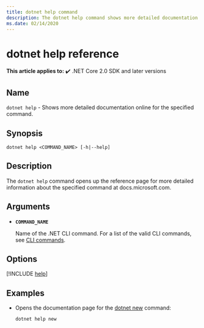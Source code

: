 ```yaml
---
title: dotnet help command
description: The dotnet help command shows more detailed documentation online for the specified command.
ms.date: 02/14/2020
---
```

# dotnet help reference

**This article applies to:** ✔️ .NET Core 2.0 SDK and later versions

## Name

`dotnet help` - Shows more detailed documentation online for the specified command.

## Synopsis

```dotnetcli
dotnet help <COMMAND_NAME> [-h|--help]
```

## Description

The `dotnet help` command opens up the reference page for more detailed information about the specified command at docs.microsoft.com.

## Arguments

- **`COMMAND_NAME`**

  Name of the .NET CLI command. For a list of the valid CLI commands, see [CLI commands](index.md#cli-commands).

## Options

<!-- markdownlint-disable MD012 -->

[!INCLUDE [help](../../../includes/cli-help.md)]

## Examples

- Opens the documentation page for the [dotnet new](dotnet-new.md) command:

  ```dotnetcli
  dotnet help new
  ```
